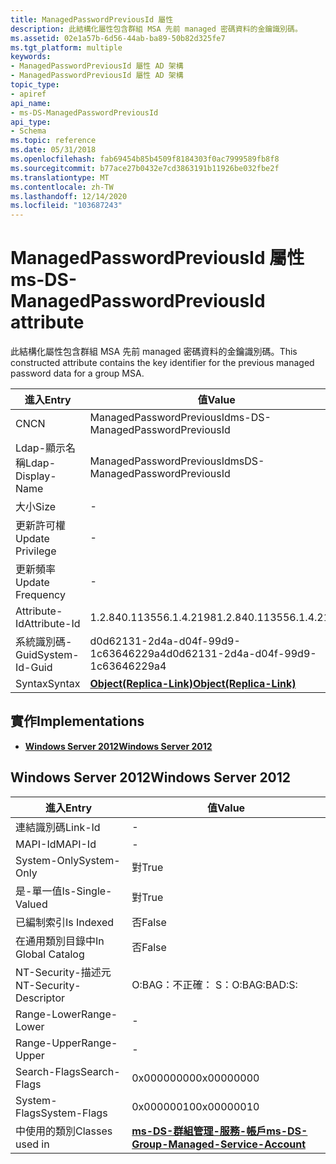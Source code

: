 ```yaml
---
title: ManagedPasswordPreviousId 屬性
description: 此結構化屬性包含群組 MSA 先前 managed 密碼資料的金鑰識別碼。
ms.assetid: 02e1a57b-6d56-44ab-ba89-50b82d325fe7
ms.tgt_platform: multiple
keywords:
- ManagedPasswordPreviousId 屬性 AD 架構
- ManagedPasswordPreviousId 屬性 AD 架構
topic_type:
- apiref
api_name:
- ms-DS-ManagedPasswordPreviousId
api_type:
- Schema
ms.topic: reference
ms.date: 05/31/2018
ms.openlocfilehash: fab69454b85b4509f8184303f0ac7999589fb8f8
ms.sourcegitcommit: b77ace27b0432e7cd3863191b11926be032fbe2f
ms.translationtype: MT
ms.contentlocale: zh-TW
ms.lasthandoff: 12/14/2020
ms.locfileid: "103687243"
---
```

# <a name="ms-ds-managedpasswordpreviousid-attribute"></a><span data-ttu-id="798ae-105">ManagedPasswordPreviousId 屬性</span><span class="sxs-lookup"><span data-stu-id="798ae-105">ms-DS-ManagedPasswordPreviousId attribute</span></span>

<span data-ttu-id="798ae-106">此結構化屬性包含群組 MSA 先前 managed 密碼資料的金鑰識別碼。</span><span class="sxs-lookup"><span data-stu-id="798ae-106">This constructed attribute contains the key identifier for the previous managed password data for a group MSA.</span></span>



| <span data-ttu-id="798ae-107">進入</span><span class="sxs-lookup"><span data-stu-id="798ae-107">Entry</span></span> | <span data-ttu-id="798ae-108">值</span><span class="sxs-lookup"><span data-stu-id="798ae-108">Value</span></span> |
|-------------------|-------------------------------------------------------|
| <span data-ttu-id="798ae-109">CN</span><span class="sxs-lookup"><span data-stu-id="798ae-109">CN</span></span>                | <span data-ttu-id="798ae-110">ManagedPasswordPreviousId</span><span class="sxs-lookup"><span data-stu-id="798ae-110">ms-DS-ManagedPasswordPreviousId</span></span>                       |
| <span data-ttu-id="798ae-111">Ldap-顯示名稱</span><span class="sxs-lookup"><span data-stu-id="798ae-111">Ldap-Display-Name</span></span> | <span data-ttu-id="798ae-112">ManagedPasswordPreviousId</span><span class="sxs-lookup"><span data-stu-id="798ae-112">msDS-ManagedPasswordPreviousId</span></span>                        |
| <span data-ttu-id="798ae-113">大小</span><span class="sxs-lookup"><span data-stu-id="798ae-113">Size</span></span>              | \-                                                    |
| <span data-ttu-id="798ae-114">更新許可權</span><span class="sxs-lookup"><span data-stu-id="798ae-114">Update Privilege</span></span>  | \-                                                    |
| <span data-ttu-id="798ae-115">更新頻率</span><span class="sxs-lookup"><span data-stu-id="798ae-115">Update Frequency</span></span>  | \-                                                    |
| <span data-ttu-id="798ae-116">Attribute-Id</span><span class="sxs-lookup"><span data-stu-id="798ae-116">Attribute-Id</span></span>      | <span data-ttu-id="798ae-117">1.2.840.113556.1.4.2198</span><span class="sxs-lookup"><span data-stu-id="798ae-117">1.2.840.113556.1.4.2198</span></span>                               |
| <span data-ttu-id="798ae-118">系統識別碼-Guid</span><span class="sxs-lookup"><span data-stu-id="798ae-118">System-Id-Guid</span></span>    | <span data-ttu-id="798ae-119">d0d62131-2d4a-d04f-99d9-1c63646229a4</span><span class="sxs-lookup"><span data-stu-id="798ae-119">d0d62131-2d4a-d04f-99d9-1c63646229a4</span></span>                  |
| <span data-ttu-id="798ae-120">Syntax</span><span class="sxs-lookup"><span data-stu-id="798ae-120">Syntax</span></span>            | [<span data-ttu-id="798ae-121">**Object(Replica-Link)**</span><span class="sxs-lookup"><span data-stu-id="798ae-121">**Object(Replica-Link)**</span></span>](s-object-replica-link.md) |



## <a name="implementations"></a><span data-ttu-id="798ae-122">實作</span><span class="sxs-lookup"><span data-stu-id="798ae-122">Implementations</span></span>

-   [<span data-ttu-id="798ae-123">**Windows Server 2012**</span><span class="sxs-lookup"><span data-stu-id="798ae-123">**Windows Server 2012**</span></span>](#windows-server-2012)

## <a name="windows-server-2012"></a><span data-ttu-id="798ae-124">Windows Server 2012</span><span class="sxs-lookup"><span data-stu-id="798ae-124">Windows Server 2012</span></span>



| <span data-ttu-id="798ae-125">進入</span><span class="sxs-lookup"><span data-stu-id="798ae-125">Entry</span></span> | <span data-ttu-id="798ae-126">值</span><span class="sxs-lookup"><span data-stu-id="798ae-126">Value</span></span> |
|------------------------|---------------------------------------------------------------------------------------------|
| <span data-ttu-id="798ae-127">連結識別碼</span><span class="sxs-lookup"><span data-stu-id="798ae-127">Link-Id</span></span>                | \-                                                                                          |
| <span data-ttu-id="798ae-128">MAPI-Id</span><span class="sxs-lookup"><span data-stu-id="798ae-128">MAPI-Id</span></span>                | \-                                                                                          |
| <span data-ttu-id="798ae-129">System-Only</span><span class="sxs-lookup"><span data-stu-id="798ae-129">System-Only</span></span>            | <span data-ttu-id="798ae-130">對</span><span class="sxs-lookup"><span data-stu-id="798ae-130">True</span></span>                                                                                        |
| <span data-ttu-id="798ae-131">是-單一值</span><span class="sxs-lookup"><span data-stu-id="798ae-131">Is-Single-Valued</span></span>       | <span data-ttu-id="798ae-132">對</span><span class="sxs-lookup"><span data-stu-id="798ae-132">True</span></span>                                                                                        |
| <span data-ttu-id="798ae-133">已編制索引</span><span class="sxs-lookup"><span data-stu-id="798ae-133">Is Indexed</span></span>             | <span data-ttu-id="798ae-134">否</span><span class="sxs-lookup"><span data-stu-id="798ae-134">False</span></span>                                                                                       |
| <span data-ttu-id="798ae-135">在通用類別目錄中</span><span class="sxs-lookup"><span data-stu-id="798ae-135">In Global Catalog</span></span>      | <span data-ttu-id="798ae-136">否</span><span class="sxs-lookup"><span data-stu-id="798ae-136">False</span></span>                                                                                       |
| <span data-ttu-id="798ae-137">NT-Security-描述元</span><span class="sxs-lookup"><span data-stu-id="798ae-137">NT-Security-Descriptor</span></span> | <span data-ttu-id="798ae-138">O:BAG：不正確： S：</span><span class="sxs-lookup"><span data-stu-id="798ae-138">O:BAG:BAD:S:</span></span>                                                                                |
| <span data-ttu-id="798ae-139">Range-Lower</span><span class="sxs-lookup"><span data-stu-id="798ae-139">Range-Lower</span></span>            | \-                                                                                          |
| <span data-ttu-id="798ae-140">Range-Upper</span><span class="sxs-lookup"><span data-stu-id="798ae-140">Range-Upper</span></span>            | \-                                                                                          |
| <span data-ttu-id="798ae-141">Search-Flags</span><span class="sxs-lookup"><span data-stu-id="798ae-141">Search-Flags</span></span>           | <span data-ttu-id="798ae-142">0x00000000</span><span class="sxs-lookup"><span data-stu-id="798ae-142">0x00000000</span></span>                                                                                  |
| <span data-ttu-id="798ae-143">System-Flags</span><span class="sxs-lookup"><span data-stu-id="798ae-143">System-Flags</span></span>           | <span data-ttu-id="798ae-144">0x00000010</span><span class="sxs-lookup"><span data-stu-id="798ae-144">0x00000010</span></span>                                                                                  |
| <span data-ttu-id="798ae-145">中使用的類別</span><span class="sxs-lookup"><span data-stu-id="798ae-145">Classes used in</span></span>        | [<span data-ttu-id="798ae-146">**ms-DS-群組管理-服務-帳戶**</span><span class="sxs-lookup"><span data-stu-id="798ae-146">**ms-DS-Group-Managed-Service-Account**</span></span>](c-msds-groupmanagedserviceaccount.md)<br/> |



 

 





